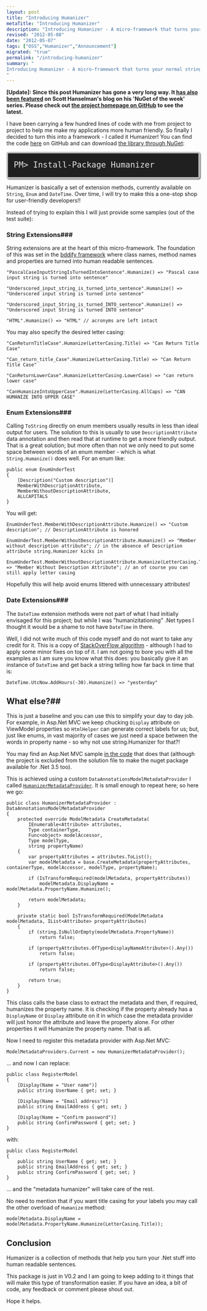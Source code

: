 ```yaml
--- 
layout: post
title: "Introducing Humanizer"
metaTitle: "Introducing Humanizer"
description: "Introducing Humanizer - A micro-framework that turns your normal strings, type names, enum fields, date fields ETC into a human friendly format"
revised: "2012-05-08"
date: "2012-05-07"
tags: ["OSS","Humanizer","Announcement"]
migrated: "true"
permalink: "/introducing-humanizer"
summary: "
Introducing Humanizer - A micro-framework that turns your normal strings, type names, enum fields, date fields ETC into a human friendly format
"
---
```

**[Update]: Since this post Humanizer has gone a very long way. It [has also been featured](http://www.hanselman.com/blog/NuGetPackageOfTheWeekHumanizerMakesNETDataTypesMoreHuman.aspx) on Scott Hanselman's blog on his 'NuGet of the week' series. Please check out [the project homepage on GitHub](http://github.com/MehdiK/Humanizer) to see the latest.**

I have been carrying a few hundred lines of code with me from project to project to help me make my applications more human friendly. So finally I decided to turn this into a framework - I called it Humanizer! You can find the code [here][1] on GitHub and can download [the library through NuGet][2]:

<code style="background-color: #202020;border: 4px solid silver;border-radius: 5px;-moz-border-radius: 5px;-webkit-border-radius: 5px;box-shadow: 2px 2px 3px #6e6e6e;color: #E2E2E2;display: block;font: 1.5em 'andale mono', 'lucida console', monospace;line-height: 1.5em;overflow: auto;padding: 15px;
">PM&gt; Install-Package Humanizer
</code>

Humanizer is basically a set of extension methods, currently available on <code>String</code>, <code>Enum</code> and <code>DateTime</code>. Over time, I will try to make this a one-stop shop for user-friendly developers!!

Instead of trying to explain this I will just provide some samples (out of the test suite):

### String Extensions###
String extensions are at the heart of this micro-framework. The foundation of this was set in the [bddify framework][3] where class names, method names and properties are turned into human readable sentences. 

    "PascalCaseInputStringIsTurnedIntoSentence".Humanize() => "Pascal case input string is turned into sentence"
    
    "Underscored_input_string_is_turned_into_sentence".Humanize() => "Underscored input string is turned into sentence"
    
    "Underscored_input_String_is_turned_INTO_sentence".Humanize() => "Underscored input String is turned INTO sentence"
    
    "HTML".Humanize() => "HTML" // acronyms are left intact

You may also specify the desired letter casing:

    "CanReturnTitleCase".Humanize(LetterCasing.Title) => "Can Return Title Case"
    
    "Can_return_title_Case".Humanize(LetterCasing.Title) => "Can Return Title Case"
    
    "CanReturnLowerCase".Humanize(LetterCasing.LowerCase) => "can return lower case"
    
    "CanHumanizeIntoUpperCase".Humanize(LetterCasing.AllCaps) => "CAN HUMANIZE INTO UPPER CASE"

### Enum Extensions###
Calling <code>ToString</code> directly on enum members usually results in less than ideal output for users. The solution to this is usually to use <code>DescriptionAttribute</code> data annotation and then read that at runtime to get a more friendly output. That is a great solution; but more often than not we only need to put some space between words of an enum member - which is what <code>String.Humanize()</code> does well. For an enum like:

    public enum EnumUnderTest
    {
        [Description("Custom description")]
        MemberWithDescriptionAttribute,
        MemberWithoutDescriptionAttribute,
        ALLCAPITALS
    }

You will get:

    EnumUnderTest.MemberWithDescriptionAttribute.Humanize() => "Custom description"; // DescriptionAttribute is honored
    
    EnumUnderTest.MemberWithoutDescriptionAttribute.Humanize() => "Member without description attribute"; // in the absence of Description attribute string.Humanizer kicks in
    
    EnumUnderTest.MemberWithoutDescriptionAttribute.Humanize(LetterCasing.Title) => "Member Without Description Attribute"; // an of course you can still apply letter casing 

Hopefully this will help avoid enums littered with unnecessary attributes!

### Date Extensions###
The <code>DateTime</code> extension methods were not part of what I had initially envisaged for this project; but while I was "humanizitationing" .Net types I thought it would be a shame to not have <code>DateTime</code> in there. 

Well, I did not write much of this code myself and do not want to take any credit for it. This is a copy of [StackOverFlow algorithm][4] - although I had to apply some minor fixes on top of it. I am not going to bore you with all the examples as I am sure you know what this does: you basically give it an instance of <code>DateTime</code> and get back a string telling how far back in time that is:

    DateTime.UtcNow.AddHours(-30).Humanize() => "yesterday"

## What else?##
This is just a baseline and you can use this to simplify your day to day job. For example, in Asp.Net MVC we keep chucking <code>Display</code> attribute on ViewModel properties so <code>HtmlHelper</code> can generate correct labels for us; but, just like enums, in vast majority of cases we just need a space between the words in property name - so why not use string.Humanizer for that?! 

You may find an Asp.Net MVC sample [in the code][5] that does that (although the project is excluded from the solution file to make the nuget package available for .Net 3.5 too). 

This is achieved using a custom <code>DataAnnotationsModelMetadataProvider</code> I called <code>[HumanizerMetadataProvider][6]</code>. It is small enough to repeat here; so here we go:

    public class HumanizerMetadataProvider : DataAnnotationsModelMetadataProvider
    {
        protected override ModelMetadata CreateMetadata(
            IEnumerable<Attribute> attributes,
            Type containerType,
            Func<object> modelAccessor,
            Type modelType,
            string propertyName)
        {
            var propertyAttributes = attributes.ToList();
            var modelMetadata = base.CreateMetadata(propertyAttributes, containerType, modelAccessor, modelType, propertyName);
    
            if (IsTransformRequired(modelMetadata, propertyAttributes))
                modelMetadata.DisplayName = modelMetadata.PropertyName.Humanize();
    
            return modelMetadata;
        }
    
        private static bool IsTransformRequired(ModelMetadata modelMetadata, IList<Attribute> propertyAttributes)
        {
            if (string.IsNullOrEmpty(modelMetadata.PropertyName))
                return false;
    
            if (propertyAttributes.OfType<DisplayNameAttribute>().Any())
                return false;
    
            if (propertyAttributes.OfType<DisplayAttribute>().Any())
                return false;
    
            return true;
        }
    }

This class calls the base class to extract the metadata and then, if required, humanizes the property name. It is checking if the property already has a <code>DisplayName</code> or <code>Display</code> attribute on it in which case the metadata provider will just honor the attribute and leave the property alone. For other properties it will Humanize the property name. That is all.

Now I need to register this metadata provider with Asp.Net MVC:

    ModelMetadataProviders.Current = new HumanizerMetadataProvider();

... and now I can replace:

    public class RegisterModel
    {
        [Display(Name = "User name")]
        public string UserName { get; set; }
    
        [Display(Name = "Email address")]
        public string EmailAddress { get; set; }
    
        [Display(Name = "Confirm password")]
        public string ConfirmPassword { get; set; }
    }

with:

    public class RegisterModel
    {
        public string UserName { get; set; }
        public string EmailAddress { get; set; }
        public string ConfirmPassword { get; set; }
    }

... and the "metadata humanizer" will take care of the rest.

No need to mention that if you want title casing for your labels you may call the other overload of <code>Humanize</code> method:

    modelMetadata.DisplayName = modelMetadata.PropertyName.Humanize(LetterCasing.Title));

## Conclusion
Humanizer is a collection of methods that help you turn your .Net stuff into human readable sentences.

This package is just in V0.2 and I am going to keep adding to it things that will make this type of transformation easier. If you have an idea, a bit of code, any feedback or comment please shout out.

Hope it helps.


  [1]: https://github.com/MehdiK/Humanizer
  [2]: https://nuget.org/packages/Humanizer
  [3]: /bddify-in-action/introduction
  [4]: http://stackoverflow.com/a/12/141101
  [5]: https://github.com/MehdiK/Humanizer
  [6]: https://github.com/MehdiK/Humanizer/blob/master/src/Humanizer.MvcSample/HumanizerMetadataProvider.cs




